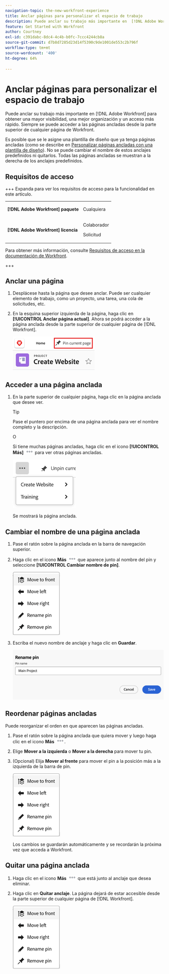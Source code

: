 ```yaml
---
navigation-topic: the-new-workfront-experience
title: Anclar páginas para personalizar el espacio de trabajo
description: Puede anclar su trabajo más importante en  [!DNL Adobe Workfront]  para obtener una mayor visibilidad, una mejor organización y un acceso más rápido. Siempre se puede acceder a las páginas ancladas desde la parte superior de cualquier página de Workfront.
feature: Get Started with Workfront
author: Courtney
exl-id: c391dabc-8dc4-4c4b-b0fc-7ccc4244cb8a
source-git-commit: d7b8d7285d23d14f5390c9de1001de553c2b796f
workflow-type: tm+mt
source-wordcount: '400'
ht-degree: 64%

---
```


# Anclar páginas para personalizar el espacio de trabajo

<!-- Audited: 4/2025 -->

Puede anclar su trabajo más importante en [!DNL Adobe Workfront] para obtener una mayor visibilidad, una mejor organización y un acceso más rápido. Siempre se puede acceder a las páginas ancladas desde la parte superior de cualquier página de Workfront.

Es posible que se le asigne una plantilla de diseño que ya tenga páginas ancladas (como se describe en [Personalizar páginas ancladas con una plantilla de diseño](../../administration-and-setup/customize-workfront/use-layout-templates/customize-pinned-pages.md)). No se puede cambiar el nombre de estos anclajes predefinidos ni quitarlos. Todas las páginas ancladas se muestran a la derecha de los anclajes predefinidos.

## Requisitos de acceso

+++ Expanda para ver los requisitos de acceso para la funcionalidad en este artículo.

<table style="table-layout:auto"> 
 <col> 
 </col> 
 <col> 
 </col> 
 <tbody> 
  <tr> 
   <td role="rowheader"><strong>[!DNL Adobe Workfront] paquete</strong></td> 
   <td> <p>Cualquiera</p> </td> 
  </tr> 
  <tr> 
   <td role="rowheader"><strong>[!DNL Adobe Workfront] licencia</strong></td> 
   <td> <p>Colaborador</p> 
     <p>Solicitud</p>
   </td> 
  </tr> 
 </tbody> 
</table>

Para obtener más información, consulte [Requisitos de acceso en la documentación de Workfront](/help/quicksilver/administration-and-setup/add-users/access-levels-and-object-permissions/access-level-requirements-in-documentation.md).

+++

## Anclar una página

1. Desplácese hasta la página que desee anclar. Puede ser cualquier elemento de trabajo, como un proyecto, una tarea, una cola de solicitudes, etc.

1. En la esquina superior izquierda de la página, haga clic en **[!UICONTROL Anclar página actual]**. Ahora se podrá acceder a la página anclada desde la parte superior de cualquier página de [!DNL Workfront].

   ![Anclar página actual](assets/pin-current-page-button.png)

## Acceder a una página anclada

1. En la parte superior de cualquier página, haga clic en la página anclada que desee ver.

   >[!TIP]
   >
   >Pase el puntero por encima de una página anclada para ver el nombre completo y la descripción.

   O

   Si tiene muchas páginas ancladas, haga clic en el icono **[!UICONTROL Más]** ![Haga clic en el icono Más](assets/more-icon.png) para ver otras páginas ancladas.

   ![Ver páginas ancladas adicionales](assets/display-pinned-pages.png)

   Se mostrará la página anclada.

## Cambiar el nombre de una página anclada

1. Pase el ratón sobre la página anclada en la barra de navegación superior.
1. Haga clic en el icono **Más** ![Más icono](assets/more-icon.png) que aparece junto al nombre del pin y seleccione **[!UICONTROL Cambiar nombre de pin]**.

   ![Rename pin](assets/pin-menu.png)

1. Escriba el nuevo nombre de anclaje y haga clic en **Guardar**.

   ![Click the check mark to rename pin](assets/rename-pin-dialog-box.png)


## Reordenar páginas ancladas

Puede reorganizar el orden en que aparecen las páginas ancladas.

1. Pase el ratón sobre la página anclada que quiera mover y luego haga clic en el icono **Más** ![Icono de más](assets/more-icon.png).
1. Elige **Mover a la izquierda** o **Mover a la derecha** para mover tu pin.
1. (Opcional) Elija **Mover al frente** para mover el pin a la posición más a la izquierda de la barra de pin.

   ![mover anclajes](assets/pin-menu.png)

   Los cambios se guardarán automáticamente y se recordarán la próxima vez que acceda a Workfront.

## Quitar una página anclada

1. Haga clic en el icono **Más** ![](assets/more-icon.png) que está junto al anclaje que desea eliminar.
1. Haga clic en **Quitar anclaje**. La página dejará de estar accesible desde la parte superior de cualquier página de [!DNL Workfront].

   ![Remove pin](assets/pin-menu.png)


